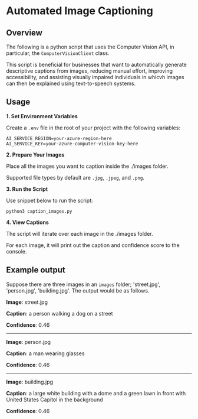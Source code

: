 # Automated Image Captioning

## Overview

The following is a python script that uses the Computer Vision API, in particular, the `ComputerVisionClient` class.

This script is beneficial for businesses that want to automatically generate descriptive captions from images, reducing manual effort, improving accessibility, and assisting visually impaired individuals in whicvh images can then be explained using text-to-speech systems.

## Usage

**1. Set Environment Variables**

Create a `.env` file in the root of your project with the following variables:
```
AI_SERVICE_REGION=your-azure-region-here
AI_SERVICE_KEY=your-azure-computer-vision-key-here
```

**2. Prepare Your Images**

Place all the images you want to caption inside the ./images folder.

Supported file types by default are `.jpg`, `.jpeg`, and `.png`.

**3. Run the Script**

Use snippet below to run the script:

`python3 caption_images.py`

**4. View Captions**

The script will iterate over each image in the ./images folder.

For each image, it will print out the caption and confidence score to the console.

## Example output

Suppose there are three images in an `images` folder; 'street.jpg', 'person.jpg', 'building.jpg'. The output would be as follows.

**Image**: street.jpg

**Caption**: a person walking a dog on a street

**Confidence**: 0.46

---

**Image**: person.jpg

**Caption**: a man wearing glasses

**Confidence**: 0.46

---

**Image**: building.jpg

**Caption**: a large white building with a dome and a green lawn in front with United States Capitol in the background

**Confidence**: 0.46
